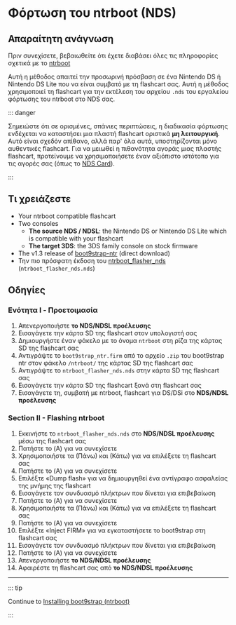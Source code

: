# Φόρτωση του ntrboot (NDS)

## Απαραίτητη ανάγνωση

Πριν συνεχίσετε, βεβαιωθείτε ότι έχετε διαβάσει όλες τις πληροφορίες σχετικά με το [ntrboot](ntrboot)

Αυτή η μέθοδος απαιτεί την προσωρινή πρόσβαση σε ένα Nintendo DS ή Nintendo DS Lite που να είναι συμβατό με τη flashcart σας. Αυτή η μέθοδος χρησιμοποιεί τη flashcart για την εκτέλεση του αρχείου `.nds` του εργαλείου φόρτωσης του ntrboot στο NDS σας.

::: danger

Σημειώστε ότι σε ορισμένες, σπάνιες περιπτώσεις, η διαδικασία φόρτωσης ενδέχεται να καταστήσει μια πλαστή flashcart οριστικά **μη λειτουργική**. Αυτό είναι σχεδόν απίθανο, αλλά παρ' όλα αυτά, υποστηρίζονται μόνο αυθεντικές flashcart. Για να μειωθεί η πιθανότητα αγοράς μιας πλαστής flashcart, προτείνουμε να χρησιμοποιήσετε έναν αξιόπιστο ιστότοπο για τις αγορές σας (όπως το [NDS Card](https://www.nds-card.com/)).

:::

## Τι χρειάζεστε

- Your ntrboot compatible flashcart
- Two consoles
  - **The source NDS / NDSL**: the Nintendo DS or Nintendo DS Lite which is compatible with your flashcart
  - **The target 3DS**: the 3DS family console on stock firmware
- The v1.3 release of [boot9strap-ntr](https://github.com/SciresM/boot9strap/releases/download/1.3/boot9strap-1.3-ntr.zip) (direct download)
- Την πιο πρόσφατη έκδοση του [ntrboot_flasher_nds](https://github.com/jason0597/ntrboot_flasher_nds/releases/latest) (`ntrboot_flasher_nds.nds`)

## Οδηγίες

### Ενότητα I - Προετοιμασία

1. Απενεργοποιήστε **το NDS/NDSL προέλευσης**
2. Εισαγάγετε την κάρτα SD της flashcart στον υπολογιστή σας
3. Δημιουργήστε έναν φάκελο με το όνομα `ntrboot` στη ρίζα της κάρτας SD της flashcart σας
4. Αντιγράψτε το `boot9strap_ntr.firm` από το αρχείο `.zip` του boot9strap ntr στον φάκελο `/ntrboot/` της κάρτας SD της flashcart σας
5. Αντιγράψτε το `ntrboot_flasher_nds.nds` στην κάρτα SD της flashcart σας
6. Εισαγάγετε την κάρτα SD της flashcart ξανά στη flashcart σας
7. Εισαγάγετε τη, συμβατή με ntrboot, flashcart για DS/DSi στο **NDS/NDSL προέλευσης**

### Section II - Flashing ntrboot

1. Εκκινήστε το `ntrboot_flasher_nds.nds` στο **NDS/NDSL προέλευσης** μέσω της flashcart σας
2. Πατήστε το (A) για να συνεχίσετε
3. Χρησιμοποιήστε τα (Πάνω) και (Κάτω) για να επιλέξετε τη flashcart σας
4. Πατήστε το (A) για να συνεχίσετε
5. Επιλέξτε «Dump flash» για να δημιουργηθεί ένα αντίγραφο ασφαλείας της μνήμης της flashcart
6. Εισαγάγετε τον συνδυασμό πλήκτρων που δίνεται για επιβεβαίωση
7. Πατήστε το (A) για να συνεχίσετε
8. Χρησιμοποιήστε τα (Πάνω) και (Κάτω) για να επιλέξετε τη flashcart σας
9. Πατήστε το (A) για να συνεχίσετε
10. Επιλέξτε «Inject FIRM» για να εγκαταστήσετε το boot9strap στη flashcart σας
11. Εισαγάγετε τον συνδυασμό πλήκτρων που δίνεται για επιβεβαίωση
12. Πατήστε το (A) για να συνεχίσετε
13. Απενεργοποιήστε **το NDS/NDSL προέλευσης**
14. Αφαιρέστε τη flashcart σας από **το NDS/NDSL προέλευσης**

___

::: tip

Continue to [Installing boot9strap (ntrboot)](installing-boot9strap-\(ntrboot\))

:::

